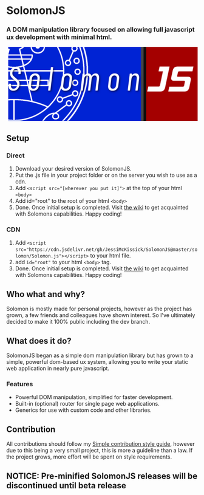 # SolomonJS
### A DOM manipulation library focused on allowing full javascript ux development with minimal html.
<img src="logo/solomon.png">

## Setup
### Direct
1. Download your desired version of SolomonJS.
2. Put the .js file in your project folder or on the server you wish to use as a cdn.
3. Add `<script src="[wherever you put it]">` at the top of your html `<body>`
4. Add id="root" to the root of your html `<body>`
5. Done.
Once initial setup is completed. Visit [the wiki](https://github.com/DavidMcKissick/SolomonJS/wiki)
to get acquainted with Solomons capabilities. Happy coding!  

### CDN
1. Add `<script src="https://cdn.jsdelivr.net/gh/JessiMcKissick/SolomonJS@master/solomon/Solomon.js"></script>` to your html file.
2. add `id="root"` to your html `<body>` tag.
3. Done.
Once initial setup is completed. Visit [the wiki](https://github.com/DavidMcKissick/SolomonJS/wiki)
to get acquainted with Solomons capabilities. Happy coding!  

## Who what and why?
Solomon is mostly made for personal projects, however as the project has grown, a few friends and colleagues have shown
interest. So I've ultimately decided to make it 100% public including the dev branch. 

## What does it do?
SolomonJS began as a simple dom manipulation library but has grown to a simple, powerful dom-based ux system, allowing you to write your static web application in nearly pure javascript.

### Features
* Powerful DOM manipulation, simplified for faster development.
* Built-in (optional) router for single page web applications.
* Generics for use with custom code and other libraries.

## Contribution
All contributions should follow my [Simple contribution style guide](https://github.com/DavidMcKissick/Simple-commit-style-guide),
however due to this being a very small project, this is more a guideline than a law. If the project grows, more effort will
be spent on style requirements.

## NOTICE: Pre-minified SolomonJS releases will be discontinued until beta release
